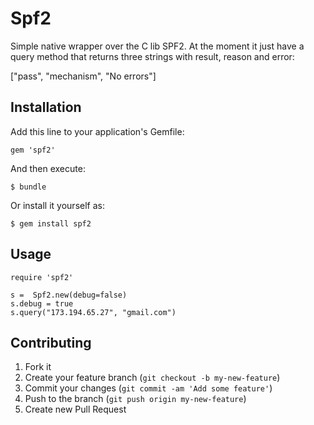 # Spf2

Simple native wrapper over the C lib SPF2. 
At the moment it just have a query method that returns three strings with result, reason and error:

["pass", "mechanism", "No errors"]


## Installation

Add this line to your application's Gemfile:

    gem 'spf2'

And then execute:

    $ bundle

Or install it yourself as:

    $ gem install spf2

## Usage
```
require 'spf2'

s =  Spf2.new(debug=false)
s.debug = true
s.query("173.194.65.27", "gmail.com")

```

## Contributing

1. Fork it
2. Create your feature branch (`git checkout -b my-new-feature`)
3. Commit your changes (`git commit -am 'Add some feature'`)
4. Push to the branch (`git push origin my-new-feature`)
5. Create new Pull Request



